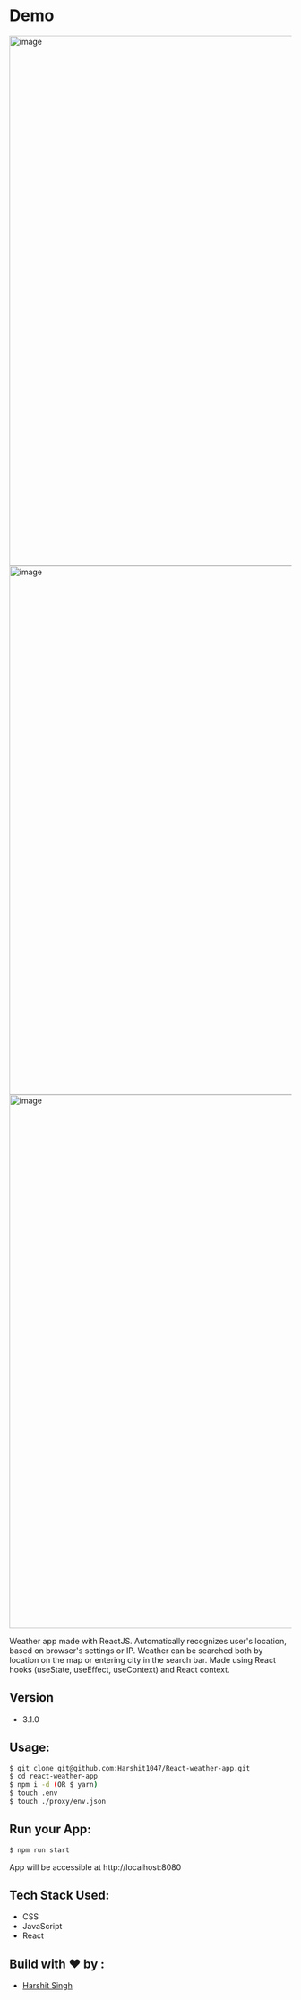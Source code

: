 # Demo

<img width="947" alt="image" src="https://user-images.githubusercontent.com/86252946/176995391-3f31cf47-4da8-45e6-aab1-274f37d16327.png">
<img width="944" alt="image" src="https://user-images.githubusercontent.com/86252946/176995405-865a0f76-33eb-43fa-9f73-aa9db42b9748.png">
<img width="953" alt="image" src="https://user-images.githubusercontent.com/86252946/176995419-d08b6a19-bc01-40cc-8f1e-9f76e263a9fc.png">

Weather app made with ReactJS. Automatically recognizes user's location, based on browser's settings or IP. Weather can be searched both by location on the map or entering city in the search bar.
Made using React hooks (useState, useEffect, useContext) and React context. 


## Version

- 3.1.0



## Usage:

```bash
$ git clone git@github.com:Harshit1047/React-weather-app.git
$ cd react-weather-app
$ npm i -d (OR $ yarn)
$ touch .env
$ touch ./proxy/env.json
```

## Run your App:
```bash
$ npm run start
```
App will be accessible at http://localhost:8080


    
## Tech Stack Used:
- CSS
- JavaScript
- React




## Build with ❤️ by :

- [Harshit Singh](https://www.github.com/Harshit1047)

